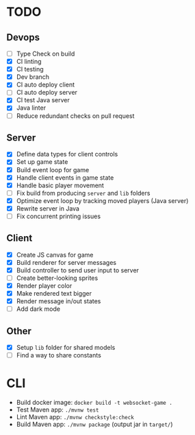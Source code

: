 # TODO

## Devops
- [ ] Type Check on build
- [x] CI linting
- [x] CI testing
- [x] Dev branch
- [x] CI auto deploy client
- [ ] CI auto deploy server
- [x] CI test Java server
- [x] Java linter
- [ ] Reduce redundant checks on pull request

## Server
- [x] Define data types for client controls
- [x] Set up game state
- [x] Build event loop for game
- [x] Handle client events in game state
- [x] Handle basic player movement
- [ ] Fix build from producing `server` and `lib` folders
- [x] Optimize event loop by tracking moved players (Java server)
- [x] Rewrite server in Java
- [ ] Fix concurrent printing issues

## Client
- [x] Create JS canvas for game
- [x] Build renderer for server messages
- [x] Build controller to send user input to server
- [ ] Create better-looking sprites
- [x] Render player color
- [x] Make rendered text bigger
- [x] Render message in/out states
- [ ] Add dark mode

## Other
- [x] Setup `lib` folder for shared models
- [ ] Find a way to share constants

# CLI
- Build docker image: `docker build -t websocket-game .`
- Test Maven app: `./mvnw test`
- Lint Maven app: `./mvnw checkstyle:check`
- Build Maven app: `./mvnw package` (output jar in `target/`)